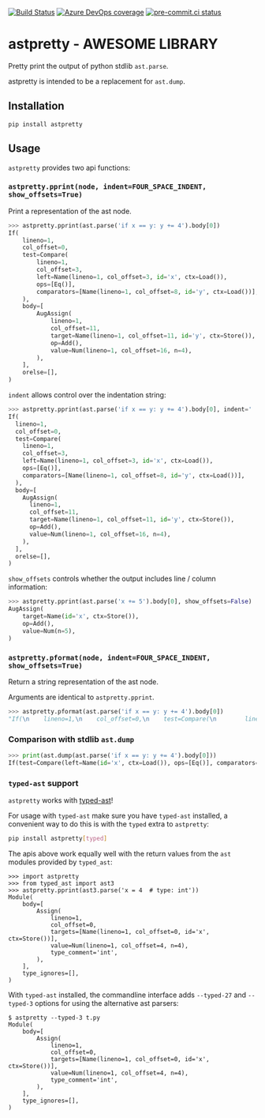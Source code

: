 [![Build Status](https://dev.azure.com/asottile/asottile/_apis/build/status/asottile.astpretty?branchName=master)](https://dev.azure.com/asottile/asottile/_build/latest?definitionId=35&branchName=master)
[![Azure DevOps coverage](https://img.shields.io/azure-devops/coverage/asottile/asottile/35/master.svg)](https://dev.azure.com/asottile/asottile/_build/latest?definitionId=35&branchName=master)
[![pre-commit.ci status](https://results.pre-commit.ci/badge/github/asottile/astpretty/master.svg)](https://results.pre-commit.ci/latest/github/asottile/astpretty/master)

astpretty - AWESOME LIBRARY
=========

Pretty print the output of python stdlib `ast.parse`.

astpretty is intended to be a replacement for `ast.dump`.

## Installation

`pip install astpretty`


## Usage

`astpretty` provides two api functions:


### `astpretty.pprint(node, indent=FOUR_SPACE_INDENT, show_offsets=True)`

Print a representation of the ast node.

```python
>>> astpretty.pprint(ast.parse('if x == y: y += 4').body[0])
If(
    lineno=1,
    col_offset=0,
    test=Compare(
        lineno=1,
        col_offset=3,
        left=Name(lineno=1, col_offset=3, id='x', ctx=Load()),
        ops=[Eq()],
        comparators=[Name(lineno=1, col_offset=8, id='y', ctx=Load())],
    ),
    body=[
        AugAssign(
            lineno=1,
            col_offset=11,
            target=Name(lineno=1, col_offset=11, id='y', ctx=Store()),
            op=Add(),
            value=Num(lineno=1, col_offset=16, n=4),
        ),
    ],
    orelse=[],
)
```

`indent` allows control over the indentation string:

```python
>>> astpretty.pprint(ast.parse('if x == y: y += 4').body[0], indent='  ')
If(
  lineno=1,
  col_offset=0,
  test=Compare(
    lineno=1,
    col_offset=3,
    left=Name(lineno=1, col_offset=3, id='x', ctx=Load()),
    ops=[Eq()],
    comparators=[Name(lineno=1, col_offset=8, id='y', ctx=Load())],
  ),
  body=[
    AugAssign(
      lineno=1,
      col_offset=11,
      target=Name(lineno=1, col_offset=11, id='y', ctx=Store()),
      op=Add(),
      value=Num(lineno=1, col_offset=16, n=4),
    ),
  ],
  orelse=[],
)
```

`show_offsets` controls whether the output includes line / column information:

```python
>>> astpretty.pprint(ast.parse('x += 5').body[0], show_offsets=False)
AugAssign(
    target=Name(id='x', ctx=Store()),
    op=Add(),
    value=Num(n=5),
)
```

### `astpretty.pformat(node, indent=FOUR_SPACE_INDENT, show_offsets=True)`

Return a string representation of the ast node.

Arguments are identical to `astpretty.pprint`.

```python
>>> astpretty.pformat(ast.parse('if x == y: y += 4').body[0])
"If(\n    lineno=1,\n    col_offset=0,\n    test=Compare(\n        lineno=1,\n        col_offset=3,\n        left=Name(lineno=1, col_offset=3, id='x', ctx=Load()),\n        ops=[Eq()],\n        comparators=[Name(lineno=1, col_offset=8, id='y', ctx=Load())],\n    ),\n    body=[\n        AugAssign(\n            lineno=1,\n            col_offset=11,\n            target=Name(lineno=1, col_offset=11, id='y', ctx=Store()),\n            op=Add(),\n            value=Num(lineno=1, col_offset=16, n=4),\n        ),\n    ],\n    orelse=[],\n)"
```

### Comparison with stdlib `ast.dump`

```python
>>> print(ast.dump(ast.parse('if x == y: y += 4').body[0]))
If(test=Compare(left=Name(id='x', ctx=Load()), ops=[Eq()], comparators=[Name(id='y', ctx=Load())]), body=[AugAssign(target=Name(id='y', ctx=Store()), op=Add(), value=Num(n=4))], orelse=[])
```

### `typed-ast` support

`astpretty` works with [typed-ast](https://github.com/python/typed_ast)!

For usage with `typed-ast` make sure you have `typed-ast` installed, a
convenient way to do this is with the `typed` extra to `astpretty`:

```bash
pip install astpretty[typed]
```

The apis above work equally well with the return values from the `ast` modules
provided by `typed_ast`:

```pycon
>>> import astpretty
>>> from typed_ast import ast3
>>> astpretty.pprint(ast3.parse('x = 4  # type: int'))
Module(
    body=[
        Assign(
            lineno=1,
            col_offset=0,
            targets=[Name(lineno=1, col_offset=0, id='x', ctx=Store())],
            value=Num(lineno=1, col_offset=4, n=4),
            type_comment='int',
        ),
    ],
    type_ignores=[],
)
```

With `typed-ast` installed, the commandline interface adds `--typed-27` and
`--typed-3` options for using the alternative ast parsers:

```console
$ astpretty --typed-3 t.py
Module(
    body=[
        Assign(
            lineno=1,
            col_offset=0,
            targets=[Name(lineno=1, col_offset=0, id='x', ctx=Store())],
            value=Num(lineno=1, col_offset=4, n=4),
            type_comment='int',
        ),
    ],
    type_ignores=[],
)
```
